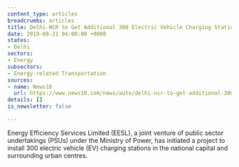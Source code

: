 ```yaml
---
content_type: articles
breadcrumbs: articles
title: Delhi-NCR to Get Additional 300 Electric Vehicle Charging Stations in 6 Months
date: 2019-08-21 04:00:00 +0000
states:
- Delhi
sectors:
- Energy
subsectors:
- Energy-related Transportation
sources:
- name: News18
  url: https://www.news18.com/news/auto/delhi-ncr-to-get-additional-300-electric-vehicle-charging-stations-in-6-months-2274451.html
details: []
is_newsletter: false

---
```

Energy Efficiency Services Limited (EESL), a joint venture of public sector undertakings (PSUs) under the Ministry of Power, has initiated a project to install 300 electric vehicle (EV) charging stations in the national capital and surrounding urban centres.
